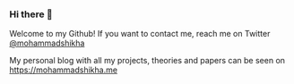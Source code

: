 ### Hi there 👋
Welcome to my Github!
If you want to contact me, reach me on Twitter [@mohammadshikha](https://twitter.com/mohammadshikha "My Twitter")

My personal blog with all my projects, theories and papers can be seen on https://mohammadshikha.me
<!--
**owen97779/owen97779** is a ✨ _special_ ✨ repository because its `README.md` (this file) appears on your GitHub profile.

Here are some ideas to get you started:

- 🔭 I’m currently working on ...
- 🌱 I’m currently learning ...
- 👯 I’m looking to collaborate on ...
- 🤔 I’m looking for help with ...
- 💬 Ask me about ...
- 📫 How to reach me: ...
- 😄 Pronouns: ...
- ⚡ Fun fact: ...
-->
